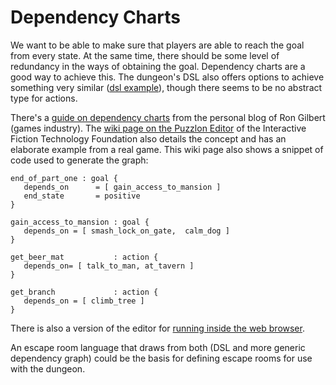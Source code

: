 # Dependency Charts

We want to be able to make sure that players are able to reach the goal from every state. At the same time, there should be some level of redundancy in the ways of obtaining the goal. Dependency charts are a good way to achieve this. The dungeon's DSL also offers options to achieve something very similar ([dsl example](../../dungeon/doc/dsl/examplescripts/quickstart_task_dependency.dng)), though there seems to be no abstract type for actions.

There's a [guide on dependency charts](https://grumpygamer.com/puzzle_dependency_charts/) from the personal blog of Ron Gilbert (games industry).
The [wiki page on the Puzzlon Editor](https://www.ifwiki.org/Puzzlon) of the Interactive Fiction Technology Foundation also details the concept and has an elaborate example from a real game.
This wiki page also shows a snippet of code used to generate the graph:

```
end_of_part_one : goal {
   depends_on      = [ gain_access_to_mansion ]
   end_state       = positive
}

gain_access_to_mansion : goal {
   depends_on = [ smash_lock_on_gate,  calm_dog ]
}

get_beer_mat           : action {
   depends_on= [ talk_to_man, at_tavern ]
}

get_branch             : action {
   depends_on = [ climb_tree ]
}
```

There is also a version of the editor for [running inside the web browser](https://adventuron.io/puzzlon/).

An escape room language that draws from both (DSL and more generic dependency graph) could be the basis for defining escape rooms for use with the dungeon.
